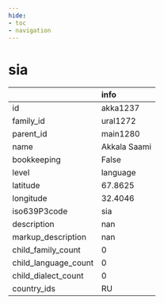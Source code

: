 ```yaml
---
hide:
- toc
- navigation
---
```

# sia
|                      | info         |
|:---------------------|:-------------|
| id                   | akka1237     |
| family_id            | ural1272     |
| parent_id            | main1280     |
| name                 | Akkala Saami |
| bookkeeping          | False        |
| level                | language     |
| latitude             | 67.8625      |
| longitude            | 32.4046      |
| iso639P3code         | sia          |
| description          | nan          |
| markup_description   | nan          |
| child_family_count   | 0            |
| child_language_count | 0            |
| child_dialect_count  | 0            |
| country_ids          | RU           |